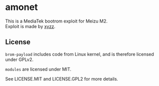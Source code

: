 # amonet
This is a MediaTek bootrom exploit for Meizu M2.  
Exploit is made by [xyzz](https://github.com/xyzz/amonet).  

## License
`brom-payload` includes code from Linux kernel, and is therefore licensed under GPLv2.

`modules`  are licensed under MIT.

See LICENSE.MIT and LICENSE.GPL2 for more details.
